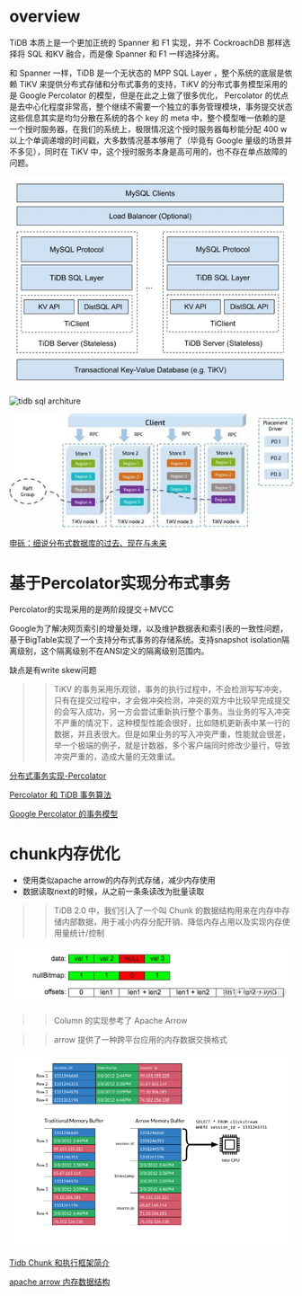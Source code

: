 
# overview 

TiDB 本质上是一个更加正统的 Spanner 和 F1 实现，并不 CockroachDB 那样选择将 SQL 和KV 融合，而是像 Spanner 和 F1 一样选择分离。

和 Spanner 一样，TiDB 是一个无状态的 MPP SQL Layer ，整个系统的底层是依赖 TiKV 来提供分布式存储和分布式事务的支持，TiKV 的分布式事务模型采用的是 Google Percolator 的模型，但是在此之上做了很多优化， Percolator 的优点是去中心化程度非常高，整个继续不需要一个独立的事务管理模块，事务提交状态这些信息其实是均匀分散在系统的各个 key 的 meta 中，整个模型唯一依赖的是一个授时服务器，在我们的系统上，极限情况这个授时服务器每秒能分配 400 w以上个单调递增的时间戳，大多数情况基本够用了（毕竟有 Google 量级的场景并不多见），同时在 TiKV 中，这个授时服务本身是高可用的，也不存在单点故障的问题。


![tidb architure](tidb_architure.jpg)

![tidb sql architure](tidb_sql_architure.jpg)

![tikv architure](tikv_architure.jpg)

[申砾：细说分布式数据库的过去、现在与未来](https://zhuanlan.zhihu.com/p/26676711)

# 基于Percolator实现分布式事务

Percolator的实现采用的是两阶段提交＋MVCC

Google为了解决网页索引的增量处理，以及维护数据表和索引表的一致性问题，基于BigTable实现了一个支持分布式事务的存储系统。支持snapshot isolation隔离级别，这个隔离级别不在ANSI定义的隔离级别范围内。

缺点是有write skew问题

>> TiKV 的事务采用乐观锁，事务的执行过程中，不会检测写写冲突，只有在提交过程中，才会做冲突检测，冲突的双方中比较早完成提交的会写入成功，另一方会尝试重新执行整个事务。当业务的写入冲突不严重的情况下，这种模型性能会很好，比如随机更新表中某一行的数据，并且表很大。但是如果业务的写入冲突严重，性能就会很差，举一个极端的例子，就是计数器，多个客户端同时修改少量行，导致冲突严重的，造成大量的无效重试。

[分布式事务实现-Percolator](https://www.cnblogs.com/foxmailed/p/3887430.html)

[Percolator 和 TiDB 事务算法](https://pingcap.com/blog-cn/percolator-and-txn/)

[Google Percolator 的事务模型](https://github.com/ngaut/builddatabase/blob/master/percolator/README.md)



# chunk内存优化 

* 使用类似apache arrow的内存列式存储，减少内存使用
* 数据读取next的时候，从之前一条条读改为批量读取

>> TiDB 2.0 中，我们引入了一个叫 Chunk 的数据结构用来在内存中存储内部数据，用于减小内存分配开销、降低内存占用以及实现内存使用量统计/控制

![tidb chunk column](tidb_chunk_column.jpg)

>> Column 的实现参考了 Apache Arrow

>> arrow 提供了一种跨平台应用的内存数据交换格式

![apache arrow](apache_arrow_memory_data_format.png)

[Tidb Chunk 和执行框架简介](https://zhuanlan.zhihu.com/p/38095421)

[apache arrow 内存数据结构](https://www.cnblogs.com/smartloli/p/6367719.html)
